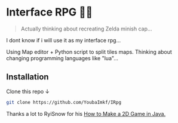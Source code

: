 # Interface RPG 🧙‍♂️

>Actually thinking about recreating Zelda minish cap...

I dont know if i will use it as my interface rpg...
 
Using Map editor + Python script to split tiles maps.
Thinking about changing programming languages like "lua"...

## Installation
Clone this repo ↓
```bash
git clone https://github.com/YoubaImkf/IRpg
```


Thanks a lot to RyiSnow for his [How to Make a 2D Game in Java.](httpswww.youtube.complaylistlist=PL_QPQmz5C6WUF-pOQDsbsKbaBZqXj4qSq)